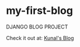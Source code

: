 # my-first-blog
DJANGO BLOG PROJECT

Check it out at: [Kunal's Blog](http://kunalvisoulia.pythonanywhere.com/)
